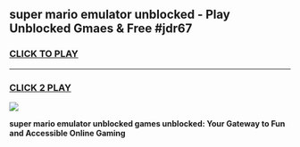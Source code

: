 
## super mario emulator unblocked - Play Unblocked Gmaes & Free #jdr67
<h3>
<a href="https://news.freeplayer.one?title=super_mario_emulator_unblocked&ref=26F">CLICK TO PLAY</a></h3>
<hr>

<h3>
<a href="https://news.freeplayer.one?title=super_mario_emulator_unblocked&ref=26F">CLICK 2 PLAY</a>
  
</h3>

<a href="https://news.freeplayer.one?title=super_mario_emulator_unblocked&ref=26F/"><img src="https://clearcache.store/games.png"></a>


**super mario emulator unblocked games unblocked: Your Gateway to Fun and Accessible Online Gaming**
